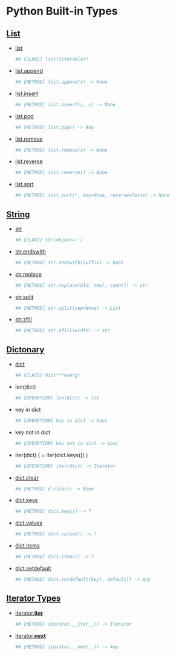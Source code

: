 Python Built-in Types
=====================

[List](https://docs.python.org/3/library/stdtypes.html#lists)
------
- [list](https://docs.python.org/3/library/stdtypes.html#list)
    ```python
    ## [CLASS] list([iterable])
    ```
- [list.append](https://docs.python.org/3/library/stdtypes.html#mutable-sequence-types)
    ```python
    ## [METHOD] list.append(x) -> None
    ```
- [list.insert](https://docs.python.org/3/library/stdtypes.html#mutable-sequence-types)
    ```python
    ## [METHOD] list.insert(i, x) -> None
    ```
- [list.pop](https://docs.python.org/3/library/stdtypes.html#mutable-sequence-types)
    ```python
    ## [METHOD] list.pop() -> Any
    ```
- [list.remove](https://docs.python.org/3/library/stdtypes.html#mutable-sequence-types)
    ```python
    ## [METHOD] list.remove(x) -> None
    ```
- [list.reverse](https://docs.python.org/3/library/stdtypes.html#mutable-sequence-types)
    ```python
    ## [METHOD] list.reverse() -> None
    ```
- [list.sort](https://docs.python.org/3/library/stdtypes.html#list.sort)
    ```python
    ## [METHOD] list.sort(*, key=None, reverse=False) -> None
    ```

[String](https://docs.python.org/3/library/stdtypes.html#text-sequence-type-str)
--------
- [str](https://docs.python.org/3/library/stdtypes.html#str)
    ```python
    ## [CLASS] str(object='')
    ```
- [str.endswith](https://docs.python.org/3/library/stdtypes.html#str.endswith)
    ```python
    ## [METHOD] str.endswith(suffix) -> bool
    ```
- [str.replace](https://docs.python.org/3/library/stdtypes.html#str.replace)
    ```python
    ## [METHOD] str.replace(old, new[, count]) -> str
    ```
- [str.split](https://docs.python.org/3/library/stdtypes.html#str.split)
    ```python
    ## [METHOD] str.split(sep=None) -> List
    ```
- [str.zfill](https://docs.python.org/3/library/stdtypes.html#str.zfill)
    ```python
    ## [METHOD] str.zfill(width) -> str
    ```

[Dictonary](https://docs.python.org/3/library/stdtypes.html#mapping-types-dict)
-----------
- [dict](https://docs.python.org/3/library/stdtypes.html#dict)
    ```python
    ## [CLASS] dict(**kwarg)
    ```
- len(dict)
    ```python
    ## [OPERATION] len(dict) -> int
    ```
- key in dict
    ```python
    ## [OPERATION] key in dict -> bool
    ```
- key not in dict
    ```python
    ## [OPERATION] key not in dict -> bool
    ```
- iter(dict) ( = iter(dict.keys()) )  
    ```python
    ## [OPERATION] iter(dict) -> Iterator
    ```
- [dict.clear](https://docs.python.org/3/library/stdtypes.html#dict.clear)
    ```python
    ## [METHOD] d.clear() -> None
    ```
- [dict.keys](https://docs.python.org/3/library/stdtypes.html#dict.keys)
    ```python
    ## [METHOD] dict.keys() -> ?
    ```
- [dict.values](https://docs.python.org/3/library/stdtypes.html#dict.values)
    ```python
    ## [METHOD] dict.values() -> ?
    ```
- [dict.items](https://docs.python.org/3/library/stdtypes.html#dict.items)
    ```python
    ## [METHOD] dict.items() -> ?
    ```
- [dict.setdefault](https://docs.python.org/3/library/stdtypes.html#dict.setdefault)
    ```python
    ## [METHOD] dict.setdefault(key[, default]) -> Any
    ```

[Iterator Types](https://docs.python.org/3/library/stdtypes.html#iterator-types)
----------------
- [iterator.__iter__](https://docs.python.org/3/library/stdtypes.html#iterator.__iter__)
    ```python
    ## [METHOD] iterator.__iter__() -> Iterator
    ```
- [iterator.__next__](https://docs.python.org/3/library/stdtypes.html#iterator.__next__)
    ```python
    ## [METHOD] iterator.__next__() -> Any
    ```